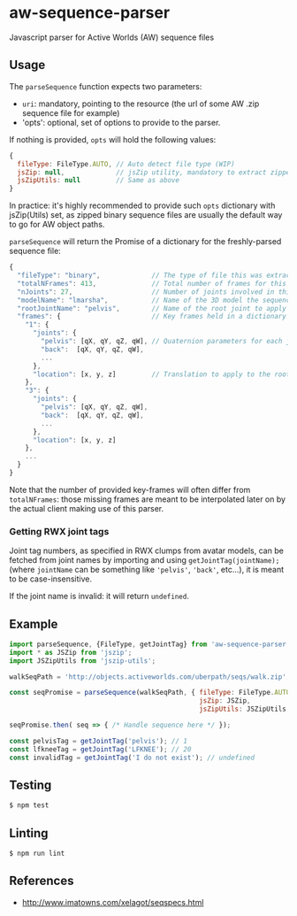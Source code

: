 # aw-sequence-parser
Javascript parser for Active Worlds (AW) sequence files

## Usage

The `parseSequence` function expects two parameters:
- `uri`: mandatory, pointing to the resource (the url of some AW .zip sequence file for example)
- 'opts': optional, set of options to provide to the parser.

If nothing is provided, `opts` will hold the following values:
```javascript
{
  fileType: FileType.AUTO, // Auto detect file type (WIP)
  jsZip: null,             // jsZip utility, mandatory to extract zipped sequences
  jsZipUtils: null         // Same as above
}
```

In practice: it's highly recommended to provide such `opts` dictionary with jsZip(Utils) set, as zipped binary sequence files are usually the default way to go for AW object paths.

`parseSequence` will return the Promise of a dictionary for the freshly-parsed sequence file:

```javascript
{
  "fileType": "binary",             // The type of file this was extracted from, binary files are meant to be 30fps animations
  "totalNFrames": 413,              // Total number of frames for this animation
  "nJoints": 27,                    // Number of joints involved in this animation
  "modelName": "lmarsha",           // Name of the 3D model the sequence was meant to apply to, as an hint
  "rootJointName": "pelvis",        // Name of the root joint to apply translations to
  "frames": {                       // Key frames held in a dictionary (indices starting from 1)
    "1": {
      "joints": {
        "pelvis": [qX, qY, qZ, qW], // Quaternion parameters for each joint in the frame
        "back":  [qX, qY, qZ, qW],
        ...
      },
      "location": [x, y, z]         // Translation to apply to the root joint for this frame
    },
    "3": {
      "joints": {
        "pelvis": [qX, qY, qZ, qW],
        "back":  [qX, qY, qZ, qW],
        ...
      },
      "location": [x, y, z]
    },
    ...
  }
}
```

Note that the number of provided key-frames will often differ from `totalNFrames`: those missing frames are meant to be interpolated later on by the actual client making use of this parser.

### Getting RWX joint tags

Joint tag numbers, as specified in RWX clumps from avatar models, can be fetched from joint names by importing and using `getJointTag(jointName);` (where `jointName` can be something like `'pelvis'`, `'back'`, etc...), it is meant to be case-insensitive.

If the joint name is invalid: it will return `undefined`.

## Example

```javascript
import parseSequence, {FileType, getJointTag} from 'aw-sequence-parser';
import * as JSZip from 'jszip';
import JSZipUtils from 'jszip-utils';

walkSeqPath = 'http://objects.activeworlds.com/uberpath/seqs/walk.zip';

const seqPromise = parseSequence(walkSeqPath, { fileType: FileType.AUTO,
                                                jsZip: JSZip,
                                                jsZipUtils: JSZipUtils });

seqPromise.then( seq => { /* Handle sequence here */ });

const pelvisTag = getJointTag('pelvis'); // 1
const lfkneeTag = getJointTag('LFKNEE'); // 20
const invalidTag = getJointTag('I do not exist'); // undefined
```

## Testing
```bash
$ npm test
```

## Linting
```bash
$ npm run lint
```

## References
- http://www.imatowns.com/xelagot/seqspecs.html